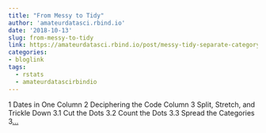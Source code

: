 ```yaml
---
title: "From Messy to Tidy"
author: 'amateurdatasci.rbind.io'
date: '2018-10-13'
slug: from-messy-to-tidy
link: https://amateurdatasci.rbind.io/post/messy-tidy-separate-category/
categories:
- bloglink
tags:
  - rstats
  - amateurdatascirbindio
---
```


1 Dates in One Column 2 Deciphering the Code Column 3 Split, Stretch, and Trickle Down 3.1 Cut the Dots 3.2 Count the Dots 3.3 Spread the Categories 3[... <i class="fas fa-external-link-alt"></i>](https://amateurdatasci.rbind.io/post/messy-tidy-separate-category/)

